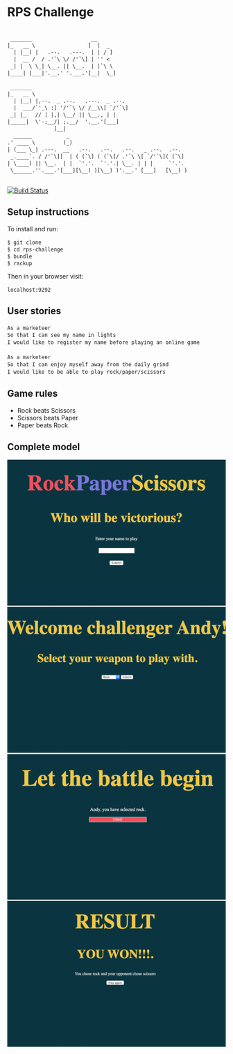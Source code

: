 # RPS Challenge

```

 _______                   __                              
|_   __ \                 [  |  _                          
  | |__) |   .--.   .---.  | | / ]                         
  |  __ /  / .'`\ \/ /'`\] | '' <                          
 _| |  \ \_| \__. || \__.  | |`\ \                         
|____| |___|'.__.' '.___.'[__|  \_]                        
                                                           
 _______                                                   
|_   __ \                                                  
  | |__) |,--.  _ .--.   .---.  _ .--.                     
  |  ___/`'_\ :[ '/'`\ \/ /__\\[ `/'`\]                    
 _| |_   // | |,| \__/ || \__., | |                        
|_____|  \'-;__/| ;.__/  '.__.'[___]                       
               [__|                                        
  ______           _                                       
.' ____ \         (_)                                      
| (___ \_| .---.  __   .--.   .--.   .--.   _ .--.  .--.   
 _.____`. / /'`\][  | ( (`\] ( (`\]/ .'`\ \[ `/'`\]( (`\]  
| \____) || \__.  | |  `'.'.  `'.'.| \__. | | |     `'.'.  
 \______.''.___.'[___][\__) )[\__) )'.__.' [___]   [\__) ) 
                                                           

```
[![Build Status](https://travis-ci.org/jonesandy/rps-challenge.png?branch=master)](https://travis-ci.org/jonesandy/rps-challenge)
## Setup instructions

To install and run:

```
$ git clone
$ cd rps-challenge
$ bundle
$ rackup
```

Then in your browser visit:   
```
localhost:9292
```



## User stories

```sh
As a marketeer
So that I can see my name in lights
I would like to register my name before playing an online game

As a marketeer
So that I can enjoy myself away from the daily grind
I would like to be able to play rock/paper/scissors
```

## Game rules

* Rock beats Scissors
* Scissors beats Paper
* Paper beats Rock

## Complete model

![alt text](https://github.com/jonesandy/learning-goals/blob/master/week3/_imgs/rps-1.png "Input name")    
![alt text](https://github.com/jonesandy/learning-goals/blob/master/week3/_imgs/rps-2.png "Select weapon")    
![alt text](https://github.com/jonesandy/learning-goals/blob/master/week3/_imgs/rps-3.png "Fight")    
![alt text](https://github.com/jonesandy/learning-goals/blob/master/week3/_imgs/rps-4.png "Outcome")    
